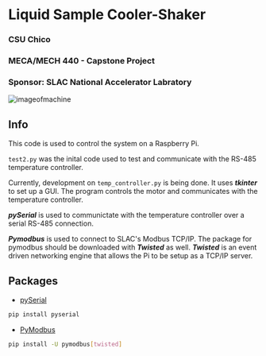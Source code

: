 # Liquid Sample Cooler-Shaker


### CSU Chico
### MECA/MECH 440 - Capstone Project
### Sponsor: SLAC National Accelerator Labratory
![imageofmachine](https://user-images.githubusercontent.com/31226424/110340390-0cd9ce00-7fde-11eb-8746-3745831877fd.jpg)

## Info
This code is used to control the system on a Raspberry Pi.

`test2.py` was the inital code used to test and communicate with the RS-485 temperature controller.


Currently, development on `temp_controller.py` is being done. It uses _**tkinter**_ to set up a GUI. The program controls the motor and communicates with the temperature controller.

_**pySerial**_ is used to communictate with the temperature controller over a serial RS-485 connection.

_**Pymodbus**_ is used to connect to SLAC's Modbus TCP/IP. The package for pymodbus should be downloaded with _**Twisted**_ as well. _**Twisted**_ is an event driven networking engine that allows the Pi to be setup as a TCP/IP server.

## Packages
- [pySerial](https://pypi.org/project/pyserial/)
```bash
pip install pyserial
```
- [PyModbus](https://pymodbus.readthedocs.io/en/latest/index.html)
```bash
pip install -U pymodbus[twisted]
```
